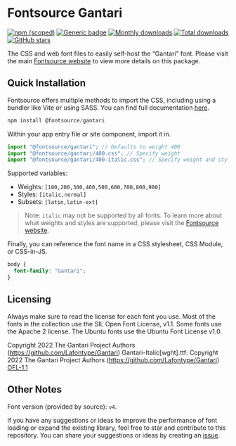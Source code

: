 # Fontsource Gantari

[![npm (scoped)](https://img.shields.io/npm/v/@fontsource/gantari?color=brightgreen)](https://www.npmjs.com/package/@fontsource/gantari) [![Generic badge](https://img.shields.io/badge/fontsource-passing-brightgreen)](https://github.com/fontsource/fontsource) [![Monthly downloads](https://badgen.net/npm/dm/@fontsource/gantari)](https://github.com/fontsource/fontsource) [![Total downloads](https://badgen.net/npm/dt/@fontsource/gantari)](https://github.com/fontsource/fontsource) [![GitHub stars](https://img.shields.io/github/stars/fontsource/fontsource.svg?style=social&label=Star)](https://github.com/fontsource/fontsource/stargazers)

The CSS and web font files to easily self-host the “Gantari” font. Please visit the main [Fontsource website](https://fontsource.org/fonts/gantari) to view more details on this package.

## Quick Installation

Fontsource offers multiple methods to import the CSS, including using a bundler like Vite or using SASS. You can find full documentation [here](https://fontsource.org/docs/getting-started/introduction).

```javascript
npm install @fontsource/gantari
```

Within your app entry file or site component, import it in.

```javascript
import "@fontsource/gantari"; // Defaults to weight 400
import "@fontsource/gantari/400.css"; // Specify weight
import "@fontsource/gantari/400-italic.css"; // Specify weight and style
```

Supported variables:
- Weights: `[100,200,300,400,500,600,700,800,900]`
- Styles: `[italic,normal]`
- Subsets: `[latin,latin-ext]`

> Note: `italic` may not be supported by all fonts. To learn more about what weights and styles are supported, please visit the [Fontsource website](https://fontsource.org/fonts/gantari).

Finally, you can reference the font name in a CSS stylesheet, CSS Module, or CSS-in-JS.

```css
body {
  font-family: "Gantari";
}
```

## Licensing
Always make sure to read the license for each font you use. Most of the fonts in the collection use the SIL Open Font License, v1.1. Some fonts use the Apache 2 license. The Ubuntu fonts use the Ubuntu Font License v1.0.

Copyright 2022 The Gantari Project Authors (https://github.com/Lafontype/Gantari) Gantari-Italic[wght].ttf: Copyright 2022 The Gantari Project Authors (https://github.com/Lafontype/Gantari)
[OFL-1.1](https://openfontlicense.org)

## Other Notes
Font version (provided by source): `v4`.

If you have any suggestions or ideas to improve the performance of font loading or expand the existing library, feel free to star and contribute to this repository. You can share your suggestions or ideas by creating an [issue](https://github.com/fontsource/fontsource/issues).